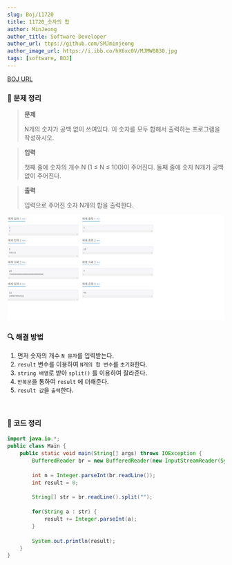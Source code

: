 ```yaml
---
slug: Boj/11720
title: 11720_숫자의 합
author: MinJeong
author_title: Software Developer
author_url: ttps://github.com/SMJminjeong
author_image_url: https://i.ibb.co/hX6xc0V/MJMW0830.jpg
tags: [software, BOJ]
---
```


[BOJ URL](https://www.acmicpc.net/problem/11720)

### 📢 문제 정리
> **문제**
> 
>N개의 숫자가 공백 없이 쓰여있다. 이 숫자를 모두 합해서 출력하는 프로그램을 작성하시오.

> **입력**
> 
> 첫째 줄에 숫자의 개수 N (1 ≤ N ≤ 100)이 주어진다. 둘째 줄에 숫자 N개가 공백없이 주어진다.

> **출력** 
> 
> 입력으로 주어진 숫자 N개의 합을 출력한다.

![11720.png](../BojImgs/11720.png)

### 🔍 해결 방법

1. 먼저 숫자의 개수 `N 문자`를 입력받는다.
2. `result` 변수를 이용하여 `N개의 합 변수`를 `초기화`한다.
3. `string 배열`로 받아 `split()` 를 이용하여 잘라준다.
4. `반복문`을 통하여 `result` 에 더해준다.
5. `result 값`을 `출력`한다.



<br/>

### 📌 코드 정리

```java
import java.io.*;
public class Main {
    public static void main(String[] args) throws IOException {
        BufferedReader br = new BufferedReader(new InputStreamReader(System.in));
        
        int n = Integer.parseInt(br.readLine());
        int result = 0;
        
        String[] str = br.readLine().split("");
        
        for(String a : str) {
            result += Integer.parseInt(a);
        }
        
        System.out.println(result);
    }
}
```